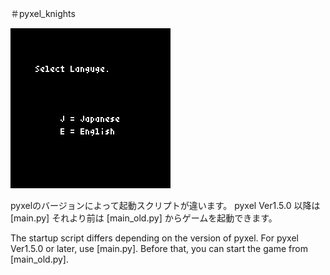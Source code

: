 ＃pyxel_knights

![pyxel](./images/0.png)


pyxelのバージョンによって起動スクリプトが違います。
pyxel Ver1.5.0 以降は [main.py]
それより前は [main_old.py] からゲームを起動できます。

The startup script differs depending on the version of pyxel.
For pyxel Ver1.5.0 or later, use [main.py].
Before that, you can start the game from [main_old.py].
